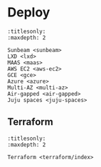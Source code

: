 # Deploy

```{toctree}
:titlesonly:
:maxdepth: 2

Sunbeam <sunbeam>
LXD <lxd>
MAAS <maas>
AWS EC2 <aws-ec2>
GCE <gce>
Azure <azure>
Multi-AZ <multi-az>
Air-gapped <air-gapped>
Juju spaces <juju-spaces>
```

## Terraform

```{toctree}
:titlesonly:
:maxdepth: 2

Terraform <terraform/index>
```

